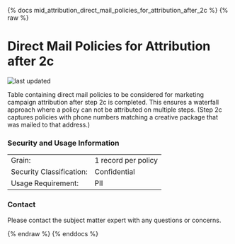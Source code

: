 {% docs mid_attribution_direct_mail_policies_for_attribution_after_2c %}
{% raw %}

# Direct Mail Policies for Attribution after 2c

![last updated](assets/update_badges/mid_attribution_direct_mail_policies_for_attribution_after_2c.svg)

Table containing direct mail policies to be considered for marketing 
campaign attribution after step 2c is completed. This ensures a waterfall 
approach where a policy can not be attributed on multiple steps.
(Step 2c captures policies with phone numbers matching a creative package
that was mailed to that address.) 

### Security and Usage Information
|     |     |
| --- | --- |
| Grain:                   | 1 record per policy|
| Security Classification: | Confidential |
| Usage Requirement:       | PII |

### Contact
Please contact the subject matter expert with any questions or concerns.

{% endraw %}
{% enddocs %}